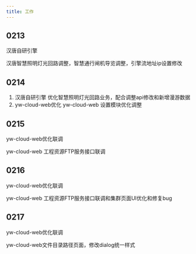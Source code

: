 ```yaml
---
title: 工作
---
```


## 0213

汉唐自研引擎

汉唐智慧照明灯光回路调整，智慧通行闸机导览调整，引擎流地址ip设置修改

## 0214

1. 汉唐自研引擎
  优化智慧照明灯光回路业务，配合调整api修改和新增漫游数据
2. yw-cloud-web优化
  yw-cloud-web 设置模块优化调整

## 0215

yw-cloud-web优化联调

yw-cloud-web 工程资源FTP服务接口联调

## 0216

yw-cloud-web优化联调

yw-cloud-web 工程资源FTP服务接口联调和集群页面UI优化和修复bug

## 0217

yw-cloud-web优化联调

yw-cloud-web文件目录路径页面，修改dialog统一样式
